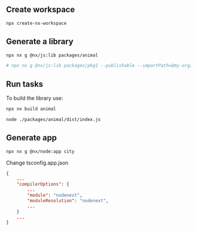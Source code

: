 ## Create workspace

```sh
npx create-nx-workspace
```

## Generate a library

```sh
npx nx g @nx/js:lib packages/animal

# npx nx g @nx/js:lib packages/pkg1 --publishable --importPath=@my-org/pkg1
```

## Run tasks

To build the library use:

```sh
npx nx build animal

node ./packages/animal/dist/index.js
```

## Generate app

```sh
npx nx g @nx/node:app city
```

Change tsconfig.app.json

```json
{
    ...
    "compilerOptions": {
        ...
        "module": "nodenext",
        "moduleResolution": "nodenext",
        ...
    }
    ...
}
```
